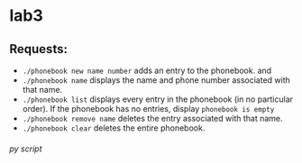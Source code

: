 # lab3

## Requests:

- `./phonebook new name number` adds an entry to the phonebook. and
- `./phonebook name` displays the name and phone number associated with that name.
- `./phonebook list` displays every entry in the phonebook (in no particular order). If the phonebook has no entries, display `phonebook is empty`
- `./phonebook remove name` deletes the entry associated with that name.
- `./phonebook clear` deletes the entire phonebook.

###### py script

```py
```



